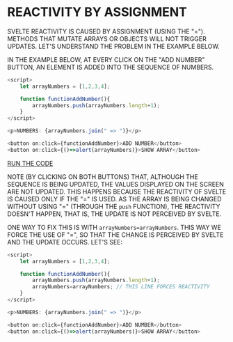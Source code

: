 # REACTIVITY BY ASSIGNMENT

SVELTE REACTIVITY IS CAUSED BY ASSIGNMENT (USING THE "="). METHODS THAT MUTATE ARRAYS OR OBJECTS WILL NOT TRIGGER UPDATES. LET'S UNDERSTAND THE PROBLEM IN THE EXAMPLE BELOW.

IN THE EXAMPLE BELOW, AT EVERY CLICK ON THE "ADD NUMBER" BUTTON, AN ELEMENT IS ADDED INTO THE SEQUENCE OF NUMBERS.

```javascript
<script>
    let arrayNumbers = [1,2,3,4];

    function functionAddNumber(){
        arrayNumbers.push(arrayNumbers.length+1);
    }
</script>

<p>NUMBERS: {arrayNumbers.join(" => ")}</p>

<button on:click={functionAddNumber}>ADD NUMBER</button>
<button on:click={()=>alert(arrayNumbers)}>SHOW ARRAY</button>
```

[RUN THE CODE](https://svelte.dev/repl/511451d9deb04a65bd77d281d1d73380?version=3.54.0)

NOTE (BY CLICKING ON BOTH BUTTONS) THAT, ALTHOUGH THE SEQUENCE IS BEING UPDATED, THE VALUES DISPLAYED ON THE SCREEN ARE NOT UPDATED. THIS HAPPENS BECAUSE THE REACTIVITY OF SVELTE IS CAUSED ONLY IF THE "=" IS USED. AS THE ARRAY IS BEING CHANGED WITHOUT USING "=" (THROUGH THE `push` FUNCTION), THE REACTIVITY DOESN'T HAPPEN, THAT IS, THE UPDATE IS NOT PERCEIVED BY SVELTE.

ONE WAY TO FIX THIS IS WITH `arrayNumbers=arrayNumbers`. THIS WAY WE FORCE THE USE OF "=", SO THAT THE CHANGE IS PERCEIVED BY SVELTE AND THE UPDATE OCCURS. LET'S SEE:

```javascript
<script>
    let arrayNumbers = [1,2,3,4];

    function functionAddNumber(){
        arrayNumbers.push(arrayNumbers.length+1);
        arrayNumbers=arrayNumbers; // THIS LINE FORCES REACTIVITY
    }
</script>

<p>NUMBERS: {arrayNumbers.join(" => ")}</p>

<button on:click={functionAddNumber}>ADD NUMBER</button>
<button on:click={()=>alert(arrayNumbers)}>SHOW ARRAY</button>
```

